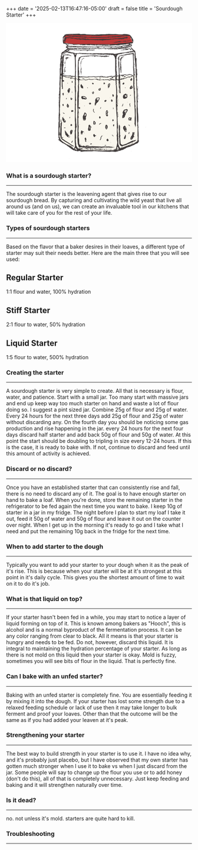 +++
date = '2025-02-13T16:47:16-05:00'
draft = false
title = 'Sourdough Starter'
+++

![Sourdough Starter](/images/starter.png)

### What is a sourdough starter?
---
The sourdough starter is the leavening agent that gives rise to our sourdough bread. By capturing and cultivating the wild yeast that live all around us (and on us), we can create an invaluable tool in our kitchens that will take care of you for the rest of your life.

### Types of sourdough starters
---
Based on the flavor that a baker desires in their loaves, a different type of starter may suit their needs better. Here are the main three that you will see used:
## Regular Starter
1:1 flour and water, 100% hydration
## Stiff Starter
2:1 flour to water, 50% hydration
## Liquid Starter
1:5 flour to water, 500% hydration

### Creating the starter
---
A sourdough starter is very simple to create. All that is necessary is flour, water, and patience. Start with a small jar. Too many start with massive jars and end up keep way too much starter on hand and waste a lot of flour doing so. I suggest a pint sized jar. Combine 25g of flour and 25g of water. Every 24 hours for the next three days add 25g of flour and 25g of water without discarding any. On the fourth day you should be noticing some gas production and rise happening in the jar. every 24 hours for the next four days discard half starter and add back 50g of flour and 50g of water. At this point the start should be doubling to tripling in size every 12-24 hours. If this is the case, it is ready to bake with. If not, continue to discard and feed until this amount of activity is achieved.

### Discard or no discard?
---
Once you have an established starter that can consistently rise and fall, there is no need to discard any of it. The goal is to have enough starter on hand to bake a loaf. When you're done, store the remaining starter in the refrigerator to be fed again the next time you want to bake. I keep 10g of starter in a jar in my fridge. The night before I plan to start my loaf I take it out, feed it 50g of water and 50g of flour and leave it out on the counter over night. When I get up in the morning it's ready to go and I take what I need and put the remaining 10g back in the fridge for the next time.

### When to add starter to the dough
---
Typically you want to add your starter to your dough when it as the peak of it's rise. This is because when your starter will be at it's strongest at this point in it's daily cycle. This gives you the shortest amount of time to wait on it to do it's job.

### What is that liquid on top?
---
If your starter hasn't been fed in a while, you may start to notice a layer of liquid forming on top of it. This is known among bakers as "Hooch", this is alcohol and is a normal byproduct of the fermentation process. It can be any color ranging from clear to black. All it means is that your starter is hungry and needs to be fed. Do not, however, discard this liquid. It is integral to maintaining the hydration percentage of your starter. As long as there is not mold on this liquid then your starter is okay. Mold is fuzzy, sometimes you will see bits of flour in the liquid. That is perfectly fine.

### Can I bake with an unfed starter?
---
Baking with an unfed starter is completely fine. You are essentially feeding it by mixing it into the dough. If your starter has lost some strength due to a relaxed feeding schedule or lack of use then it may take longer to bulk ferment and proof your loaves. Other than that the outcome will be the same as if you had added your leaven at it's peak.

### Strengthening your starter
---
The best way to build strength in your starter is to use it. I have no idea why, and it's probably just placebo, but I have observed that my own starter has gotten much stronger when I use it to bake vs when I just discard from the jar. Some people will say to change up the flour you use or to add honey (don't do this), all of that is completely unnecessary. Just keep feeding and baking and it will strengthen naturally over time.

### Is it dead?
---
no. not unless it's mold. starters are quite hard to kill.

### Troubleshooting
---
